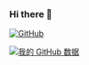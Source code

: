 ### Hi there 👋

[![GitHub](https://img.shields.io/badge/dynamic/json?logo=github&label=GitHub&labelColor=495867&color=495867&query=%24.data.totalSubs&url=https%3A%2F%2Fapi.spencerwoo.com%2Fsubstats%2F%3Fsource%3Dgithub%26queryKey%3Dchampkeh&style=flat-square)](https://github.com/champkeh)

[![我的 GitHub 数据](https://github-readme-stats.vercel.app/api?username=champkeh)]()
